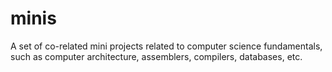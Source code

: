 # minis

A set of co-related mini projects related to computer science fundamentals, such as computer architecture, assemblers, compilers, databases, etc.
